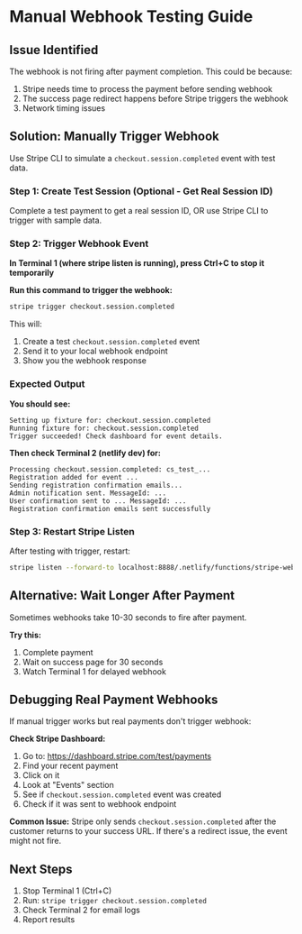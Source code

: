 # Manual Webhook Testing Guide

## Issue Identified

The webhook is not firing after payment completion. This could be because:
1. Stripe needs time to process the payment before sending webhook
2. The success page redirect happens before Stripe triggers the webhook
3. Network timing issues

## Solution: Manually Trigger Webhook

Use Stripe CLI to simulate a `checkout.session.completed` event with test data.

### Step 1: Create Test Session (Optional - Get Real Session ID)

Complete a test payment to get a real session ID, OR use Stripe CLI to trigger with sample data.

### Step 2: Trigger Webhook Event

**In Terminal 1 (where stripe listen is running), press Ctrl+C to stop it temporarily**

**Run this command to trigger the webhook:**

```bash
stripe trigger checkout.session.completed
```

This will:
1. Create a test `checkout.session.completed` event
2. Send it to your local webhook endpoint
3. Show you the webhook response

### Expected Output

**You should see:**
```
Setting up fixture for: checkout.session.completed
Running fixture for: checkout.session.completed
Trigger succeeded! Check dashboard for event details.
```

**Then check Terminal 2 (netlify dev) for:**
```
Processing checkout.session.completed: cs_test_...
Registration added for event ...
Sending registration confirmation emails...
Admin notification sent. MessageId: ...
User confirmation sent to ... MessageId: ...
Registration confirmation emails sent successfully
```

### Step 3: Restart Stripe Listen

After testing with trigger, restart:
```bash
stripe listen --forward-to localhost:8888/.netlify/functions/stripe-webhook
```

## Alternative: Wait Longer After Payment

Sometimes webhooks take 10-30 seconds to fire after payment.

**Try this:**
1. Complete payment
2. Wait on success page for 30 seconds
3. Watch Terminal 1 for delayed webhook

## Debugging Real Payment Webhooks

If manual trigger works but real payments don't trigger webhook:

**Check Stripe Dashboard:**
1. Go to: https://dashboard.stripe.com/test/payments
2. Find your recent payment
3. Click on it
4. Look at "Events" section
5. See if `checkout.session.completed` event was created
6. Check if it was sent to webhook endpoint

**Common Issue:**
Stripe only sends `checkout.session.completed` after the customer returns to your success URL. If there's a redirect issue, the event might not fire.

## Next Steps

1. Stop Terminal 1 (Ctrl+C)
2. Run: `stripe trigger checkout.session.completed`
3. Check Terminal 2 for email logs
4. Report results
